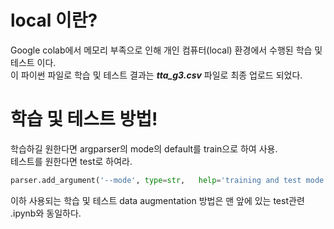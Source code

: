 # local 이란?

Google colab에서 메모리 부족으로 인해 개인 컴퓨터(local) 환경에서 수행된 학습 및 테스트 이다.  
이 파이썬 파일로 학습 및 테스트 결과는 ***tta_g3.csv*** 파일로 최종 업로드 되었다.

# 학습 및 테스트 방법!

학습하길 원한다면 argparser의 mode의 default를 train으로 하여 사용.  
테스트를 원한다면 test로 하여라.  
```python
parser.add_argument('--mode', type=str,   help='training and test mode',    default='train')
```
이하 사용되는 학습 및 테스트 data augmentation 방법은 맨 앞에 있는 test관련 .ipynb와 동일하다.
